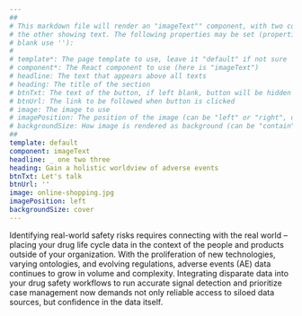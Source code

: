 ```yaml
---
##
# This markdown file will render an "imageText"" component, with two columns: one column showing an image and 
# the other showing text. The following properties may be set (properties with * are required, to leave a property 
# blank use ''):
#
# template*: The page template to use, leave it "default" if not sure
# component*: The React component to use (here is "imageText")
# headline: The text that appears above all texts
# heading: The title of the section
# btnTxt: The text of the button, if left blank, button will be hidden
# btnUrl: The link to be followed when button is clicked 
# image: The image to use
# imagePosition: The position of the image (can be "left" or "right", default is "left")
# backgroundSize: How image is rendered as background (can be "contain" or "cover", default is "cover")
##
template: default
component: imageText
headline: _ one two three
heading: Gain a holistic worldview of adverse events
btnTxt: Let's talk
btnUrl: ''
image: online-shopping.jpg
imagePosition: left
backgroundSize: cover
---
```


Identifying real-world safety risks requires connecting with the real world – placing your drug life cycle data in the
context of the people and products outside of your organization. With the proliferation of new technologies, varying
ontologies, and evolving regulations, adverse events (AE) data continues to grow in volume and complexity. Integrating
disparate data into your drug safety workflows to run accurate signal detection and prioritize case management now
demands not only reliable access to siloed data sources, but confidence in the data itself.
